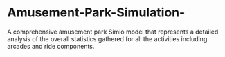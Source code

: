 # Amusement-Park-Simulation-
A comprehensive amusement park Simio model that represents a detailed analysis of the overall statistics gathered for all the activities including arcades and ride components. 

